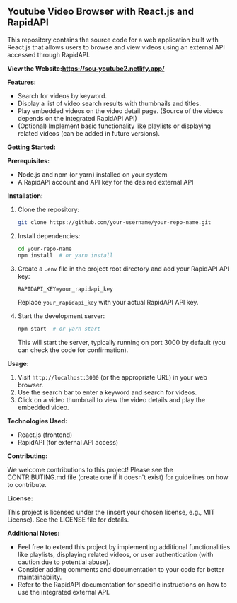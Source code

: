 ## Youtube Video Browser with React.js and RapidAPI

This repository contains the source code for a web application built with React.js that allows users to browse and view videos using an external API accessed through RapidAPI.

**View the Website:https://sou-youtube2.netlify.app/**

**Features:**

* Search for videos by keyword.
* Display a list of video search results with thumbnails and titles.
* Play embedded videos on the video detail page. (Source of the videos depends on the integrated RapidAPI API)
* (Optional) Implement basic functionality like playlists or displaying related videos (can be added in future versions).


**Getting Started:**

**Prerequisites:**

* Node.js and npm (or yarn) installed on your system
* A RapidAPI account and API key for the desired external API

**Installation:**

1. Clone the repository:

   ```bash
   git clone https://github.com/your-username/your-repo-name.git
   ```

2. Install dependencies:

   ```bash
   cd your-repo-name
   npm install  # or yarn install
   ```

3. Create a `.env` file in the project root directory and add your RapidAPI API key:

   ```
   RAPIDAPI_KEY=your_rapidapi_key
   ```

   Replace `your_rapidapi_key` with your actual RapidAPI API key.

4. Start the development server:

   ```bash
   npm start  # or yarn start
   ```

   This will start the server, typically running on port 3000 by default (you can check the code for confirmation).

**Usage:**

1. Visit `http://localhost:3000` (or the appropriate URL) in your web browser.
2. Use the search bar to enter a keyword and search for videos.
3. Click on a video thumbnail to view the video details and play the embedded video.

**Technologies Used:**

* React.js (frontend)
* RapidAPI (for external API access)

**Contributing:**

We welcome contributions to this project! Please see the CONTRIBUTING.md file (create one if it doesn't exist) for guidelines on how to contribute.

**License:**

This project is licensed under the (insert your chosen license, e.g., MIT License). See the LICENSE file for details.

**Additional Notes:**

* Feel free to extend this project by implementing additional functionalities like playlists, displaying related videos, or user authentication (with caution due to potential abuse).
* Consider adding comments and documentation to your code for better maintainability.
* Refer to the RapidAPI documentation for specific instructions on how to use the integrated external API.

